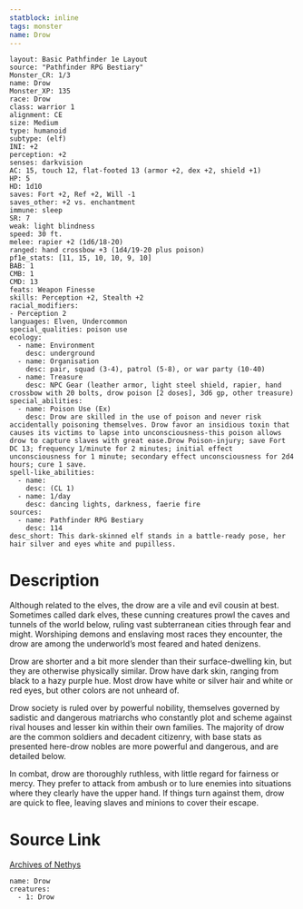```yaml
---
statblock: inline
tags: monster
name: Drow
---
```

```statblock
layout: Basic Pathfinder 1e Layout
source: "Pathfinder RPG Bestiary"
Monster_CR: 1/3
name: Drow
Monster_XP: 135
race: Drow
class: warrior 1
alignment: CE
size: Medium
type: humanoid
subtype: (elf)
INI: +2
perception: +2
senses: darkvision
AC: 15, touch 12, flat-footed 13 (armor +2, dex +2, shield +1)
HP: 5
HD: 1d10
saves: Fort +2, Ref +2, Will -1
saves_other: +2 vs. enchantment
immune: sleep
SR: 7
weak: light blindness
speed: 30 ft.
melee: rapier +2 (1d6/18-20)
ranged: hand crossbow +3 (1d4/19-20 plus poison)
pf1e_stats: [11, 15, 10, 10, 9, 10]
BAB: 1
CMB: 1
CMD: 13
feats: Weapon Finesse
skills: Perception +2, Stealth +2
racial_modifiers:
- Perception 2
languages: Elven, Undercommon
special_qualities: poison use
ecology:
  - name: Environment
    desc: underground
  - name: Organisation
    desc: pair, squad (3-4), patrol (5-8), or war party (10-40)
  - name: Treasure
    desc: NPC Gear (leather armor, light steel shield, rapier, hand crossbow with 20 bolts, drow poison [2 doses], 3d6 gp, other treasure)
special_abilities:
  - name: Poison Use (Ex)
    desc: Drow are skilled in the use of poison and never risk accidentally poisoning themselves. Drow favor an insidious toxin that causes its victims to lapse into unconsciousness-this poison allows drow to capture slaves with great ease.Drow Poison-injury; save Fort DC 13; frequency 1/minute for 2 minutes; initial effect unconsciousness for 1 minute; secondary effect unconsciousness for 2d4 hours; cure 1 save.
spell-like_abilities:
  - name:
    desc: (CL 1)
  - name: 1/day
    desc: dancing lights, darkness, faerie fire
sources:
  - name: Pathfinder RPG Bestiary
    desc: 114
desc_short: This dark-skinned elf stands in a battle-ready pose, her hair silver and eyes white and pupilless.
```
# Description
Although related to the elves, the drow are a vile and evil cousin at best. Sometimes called dark elves, these cunning creatures prowl the caves and tunnels of the world below, ruling vast subterranean cities through fear and might. Worshiping demons and enslaving most races they encounter, the drow are among the underworld’s most feared and hated denizens.

Drow are shorter and a bit more slender than their surface-dwelling kin, but they are otherwise physically similar. Drow have dark skin, ranging from black to a hazy purple hue. Most drow have white or silver hair and white or red eyes, but other colors are not unheard of.

Drow society is ruled over by powerful nobility, themselves governed by sadistic and dangerous matriarchs who constantly plot and scheme against rival houses and lesser kin within their own families. The majority of drow are the common soldiers and decadent citizenry, with base stats as presented here-drow nobles are more powerful and dangerous, and are detailed below.

In combat, drow are thoroughly ruthless, with little regard for fairness or mercy. They prefer to attack from ambush or to lure enemies into situations where they clearly have the upper hand. If things turn against them, drow are quick to flee, leaving slaves and minions to cover their escape.
# Source Link
[Archives of Nethys](https://aonprd.com/MonsterDisplay.aspx?ItemName=Drow)
```encounter-table
name: Drow
creatures:
  - 1: Drow
```
